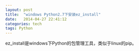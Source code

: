 ```yaml
---
layout: post
title:  "windows Python2.7下安装ez_install"
date:   2014-04-27 22:41:12
categories: tech
tags: Python
---
```


ez_install是windows下Python的包管理工具，类似于linux的pip。

